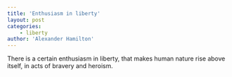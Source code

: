 ```yaml
---
title: 'Enthusiasm in liberty'
layout: post
categories:
    - liberty
author: 'Alexander Hamilton'
---
```


There is a certain enthusiasm in liberty, that makes human nature rise above itself, in acts of bravery and heroism.